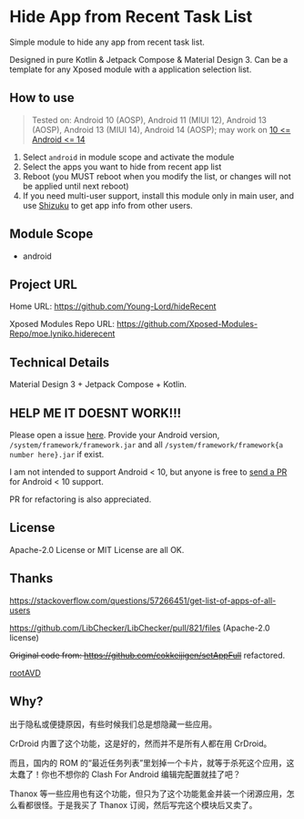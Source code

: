 # Hide App from Recent Task List

Simple module to hide any app from recent task list.

Designed in pure Kotlin & Jetpack Compose & Material Design 3. Can be a template for any Xposed module with a application selection list.

## How to use

> Tested on: Android 10 (AOSP),  Android 11 (MIUI 12), Android 13 (AOSP), Android 13 (MIUI 14), Android 14 (AOSP); may work on [10 <= Android <= 14](http://aospxref.com/android-10.0.0_r47/xref/frameworks/base/services/core/java/com/android/server/wm/RecentTasks.java#1272)

1. Select `android` in module scope and activate the module
2. Select the apps you want to hide from recent app list
3. Reboot (you MUST reboot when you modify the list, or changes will not be applied until next reboot)
4. If you need multi-user support, install this module only in main user, and use [Shizuku](https://shizuku.rikka.app/download/) to get app info from other users.

## Module Scope

- android

## Project URL

Home URL: <https://github.com/Young-Lord/hideRecent>

Xposed Modules Repo URL: <https://github.com/Xposed-Modules-Repo/moe.lyniko.hiderecent>

## Technical Details

Material Design 3 + Jetpack Compose + Kotlin.

## HELP ME IT DOESNT WORK!!!

Please open a issue [here](https://github.com/Young-Lord/hideRecent/issues). Provide your Android version, `/system/framework/framework.jar` and all `/system/framework/framework{a number here}.jar` if exist.

I am not intended to support Android < 10, but anyone is free to [send a PR](https://github.com/Young-Lord/hideRecent/pulls) for Android < 10 support.

PR for refactoring is also appreciated.

## License

Apache-2.0 License or MIT License are all OK.

## Thanks

<https://stackoverflow.com/questions/57266451/get-list-of-apps-of-all-users>

<https://github.com/LibChecker/LibChecker/pull/821/files> (Apache-2.0 license)

~~Original code from: <https://github.com/cokkeijigen/setAppFull>~~ refactored.

[rootAVD](https://gitlab.com/newbit/rootAVD)

## Why?

出于隐私或便捷原因，有些时候我们总是想隐藏一些应用。

CrDroid 内置了这个功能，这是好的，然而并不是所有人都在用 CrDroid。

而且，国内的 ROM 的“最近任务列表”里划掉一个卡片，就等于杀死这个应用，这太蠢了！你也不想你的 Clash For Android 编辑完配置就挂了吧？

Thanox 等一些应用也有这个功能，但只为了这个功能氪金并装一个闭源应用，怎么看都很怪。于是我买了 Thanox 订阅，然后写完这个模块后又卖了。
